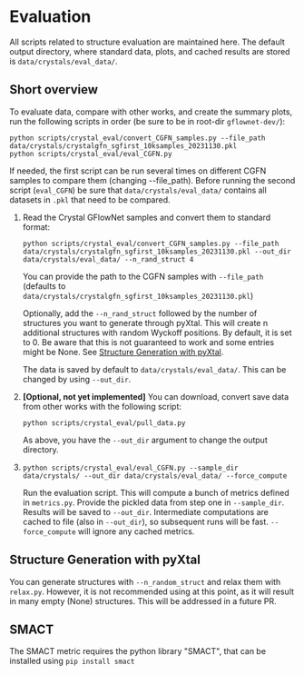 # Evaluation
All scripts related to structure evaluation are maintained here.
The default output directory, where standard data, plots, and cached results are stored is `data/crystals/eval_data/`.
## Short overview

To evaluate data, compare with other works, and create the summary plots, run the following scripts in order (be sure to be in root-dir `gflownet-dev/`):

```
python scripts/crystal_eval/convert_CGFN_samples.py --file_path data/crystals/crystalgfn_sgfirst_10ksamples_20231130.pkl
python scripts/crystal_eval/eval_CGFN.py
```
If needed, the first script can be run several times on different CGFN samples to compare them (changing --file_path).
Before running the second script (`eval_CGFN`) be sure that `data/crystals/eval_data/` contains all datasets in `.pkl` that need to be compared.

1. Read the Crystal GFlowNet samples and convert them to standard format:
    ```
    python scripts/crystal_eval/convert_CGFN_samples.py --file_path data/crystals/crystalgfn_sgfirst_10ksamples_20231130.pkl --out_dir data/crystals/eval_data/ --n_rand_struct 4
    ```
    You can provide the path to the CGFN samples with `--file_path` (defaults to `data/crystals/crystalgfn_sgfirst_10ksamples_20231130.pkl`)

    Optionally, add the `--n_rand_struct` followed by the number of structures you want to generate through pyXtal. This will create n additional structures with random Wyckoff positions. By default, it is set to 0. Be aware that this is not guaranteed to work and some entries might be None. See [Structure Generation with pyXtal](#structure-generation-with-pyxtal).

    The data is saved by default to `data/crystals/eval_data/`. This can be changed by using `--out_dir`.




2. **[Optional, not yet implemented]** You can download, convert save data from other works with the following script:
    ```
    python scripts/crystal_eval/pull_data.py
    ```
    As above, you have the `--out_dir` argument to change the output directory.

3.  ```
    python scripts/crystal_eval/eval_CGFN.py --sample_dir data/crystals/ --out_dir data/crystals/eval_data/ --force_compute
    ```
    Run the evaluation script. This will compute a bunch of metrics defined in `metrics.py`. Provide the pickled data from step one in `--sample_dir`. Results will be saved to `--out_dir`. Intermediate computations are cached to file (also in `--out_dir`), so subsequent runs will be fast. `--force_compute` will ignore any cached metrics.

## Structure Generation with pyXtal

You can generate structures with `--n_random_struct` and relax them with `relax.py`. However, it is not recommended using at this point, as it will result in many empty (None) structures. This will be addressed in a future PR.

## SMACT

The SMACT metric requires the python library "SMACT", that can be installed using `pip install smact`